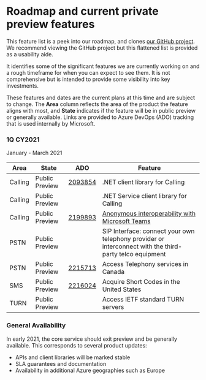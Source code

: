 # Roadmap and current private preview features

This feature list is a peek into our roadmap, and clones [our GitHub project](https://github.com/Azure/Communication/projects/1). We recommend viewing the GitHub project but this flattened list is provided as a usability aide. 

It identifies some of the significant features we are currently working on and a rough timeframe for when you can expect to see them. It is not comprehensive but is intended to provide some visibility into key investments.

These features and dates are the current plans at this time and are subject to change. The **Area** column reflects the area of the product the feature aligns with most, and **State**  indicates if the feature will be in public preview or generally available.  Links are provided to Azure DevOps (ADO) tracking that is used internally by Microsoft.

### 1Q CY2021
January - March 2021

| Area    | State          | ADO |Feature                                                |
| ------- | -------------- | ----| ------------------------------------------------------ |
| Calling | Public Preview | [2093854](https://skype.visualstudio.com/SPOOL/_workitems/edit/2093854) |.NET client library for Calling              |
| Calling | Public Preview | |.NET Service client library for Calling              |
| Calling | Public Preview |[2199893](https://skype.visualstudio.com/SPOOL/_backlogs/backlog/SPOOL%20Team/Features/?workitem=2199893) |[Anonymous interoperability with Microsoft Teams](https://docs.microsoft.com/azure/communication-services/concepts/voice-video-calling/teams-interop)   |
| PSTN    | Public Preview | |SIP Interface: connect your own telephony provider or interconnect with the third-party telco equipment |
| PSTN    | Public Preview |[2215713](https://skype.visualstudio.com/SPOOL/_backlogs/backlog/SPOOL%20Team/Features/?workitem=2215713)  |Access Telephony services in Canada |
| SMS     | Public Preview |  [2216024](https://skype.visualstudio.com/SPOOL/_workitems/edit/2216024)    |Acquire Short Codes in the United States           |
| TURN    | Public Preview | |Access IETF standard TURN servers         |


### General Availability
In early 2021, the core service should exit preview and be generally available. This corresponds to several product updates:

- APIs and client libraries will be marked stable
- SLA guarantees and documentation
- Availability in additional Azure geographies such as Europe
